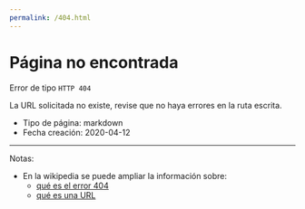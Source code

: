 ```yaml
---
permalink: /404.html
---
```

# Página no encontrada

Error de tipo `HTTP 404`

La URL solicitada no existe, revise que no haya errores en la ruta escrita.

- Tipo de página: markdown
- Fecha creación: 2020-04-12

---

Notas:
- En la wikipedia se puede ampliar la información sobre:
  - [qué es el error 404](https://es.wikipedia.org/wiki/HTTP_404)
  - [qué es una URL](https://es.wikipedia.org/wiki/Localizador_de_recursos_uniforme)




